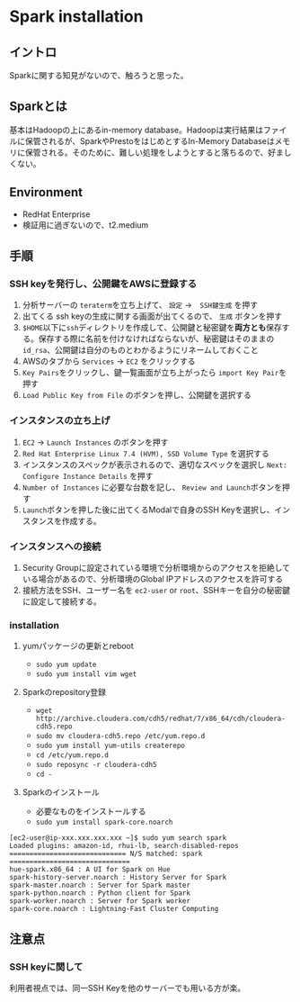 # Spark installation

## イントロ
Sparkに関する知見がないので、触ろうと思った。

## Sparkとは
基本はHadoopの上にあるin-memory database。Hadoopは実行結果はファイルに保管されるが、SparkやPrestoをはじめとするIn-Memory Databaseはメモリに保管される。そのために、難しい処理をしようとすると落ちるので、好ましくない。

## Environment
* RedHat Enterprise
* 検証用に過ぎないので、t2.medium

## 手順
### SSH keyを発行し、公開鍵をAWSに登録する
1. 分析サーバーの `teraterm`を立ち上げて、 `設定` →　`SSH鍵生成` を押す
2. 出てくる ssh keyの生成に関する画面が出てくるので、 `生成` ボタンを押す
3. `$HOME`以下に`ssh`ディレクトリを作成して、公開鍵と秘密鍵を**両方とも**保存する。保存する際に名前を付けなければならないが、秘密鍵はそのままの`id_rsa`、公開鍵は自分のものとわかるようにリネームしておくこと
4. AWSのタブから `Services` → `EC2` をクリックする
5. `Key Pairs`をクリックし、鍵一覧画面が立ち上がったら `import Key Pair`を押す
6. `Load Public Key from File` のボタンを押し、公開鍵を選択する

### インスタンスの立ち上げ
1. `EC2` -> `Launch Instances` のボタンを押す
2. `Red Hat Enterprise Linux 7.4 (HVM), SSD Volume Type` を選択する
3. インスタンスのスペックが表示されるので、適切なスペックを選択し `Next: Configure Instance Details` を押す
4. `Number of Instances` に必要な台数を記し、 `Review and Launch`ボタンを押す
5. `Launch`ボタンを押した後に出てくるModalで自身のSSH Keyを選択し、インスタンスを作成する。

### インスタンスへの接続
1. Security Groupに設定されている環境で分析環境からのアクセスを拒絶している場合があるので、分析環境のGlobal IPアドレスのアクセスを許可する
2. 接続方法をSSH、ユーザー名を `ec2-user` or `root`、SSHキーを自分の秘密鍵に設定して接続する。

### installation
1. yumパッケージの更新とreboot
	* `sudo yum update`
	* `sudo yum install vim wget`

2. Sparkのrepository登録
	* `wget http://archive.cloudera.com/cdh5/redhat/7/x86_64/cdh/cloudera-cdh5.repo`
	* `sudo mv cloudera-cdh5.repo /etc/yum.repo.d`
	* `sudo yum install yum-utils createrepo`
	* `cd /etc/yum.repo.d`
	* `sudo reposync -r cloudera-cdh5`
	* `cd -`

3. Sparkのインストール
	* 必要なものをインストールする
	* `sudo yum install spark-core.noarch`
```
[ec2-user@ip-xxx.xxx.xxx.xxx ~]$ sudo yum search spark
Loaded plugins: amazon-id, rhui-lb, search-disabled-repos
============================= N/S matched: spark ==============================
hue-spark.x86_64 : A UI for Spark on Hue
spark-history-server.noarch : History Server for Spark
spark-master.noarch : Server for Spark master
spark-python.noarch : Python client for Spark
spark-worker.noarch : Server for Spark worker
spark-core.noarch : Lightning-Fast Cluster Computing
```

## 注意点
### SSH keyに関して
利用者視点では、同一SSH Keyを他のサーバーでも用いる方が楽。
